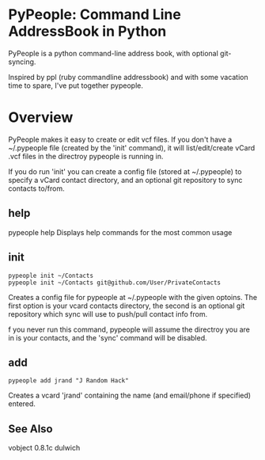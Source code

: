 # PyPeople: Command Line AddressBook in Python

PyPeople is a python command-line address book, with optional git-syncing.

Inspired by ppl (ruby commandline addressbook) and with some vacation time to spare, I've put together pypeople. 


# Overview
PyPeople makes it easy to create or edit vcf files. If you don't have a ~/.pypeople file (created by the 'init' command), it will list/edit/create vCard .vcf files in the directroy pypeople is running in.

If you do run 'init' you can create a config file (stored at ~/.pypeople) to specify a vCard contact directory, and an optional git repository to sync contacts to/from.

## help
   pypeople help 
Displays help commands for the most common usage

## init 
    pypeople init ~/Contacts
    pypeople init ~/Contacts git@github.com/User/PrivateContacts
Creates a config file for pypeople at ~/.pypeople with the given optoins. The first option is your vcard contacts directory, the second is an optional git repository which sync will use to push/pull contact info from.

f you never run this command, pypeople will assume the directroy you are in is your contacts, and the 'sync' command will be disabled.
 
## add  
    pypeople add jrand "J Random Hack"
Creates a vcard 'jrand' containing the name (and email/phone if specified) entered.


## See Also 
vobject 0.8.1c
dulwich
